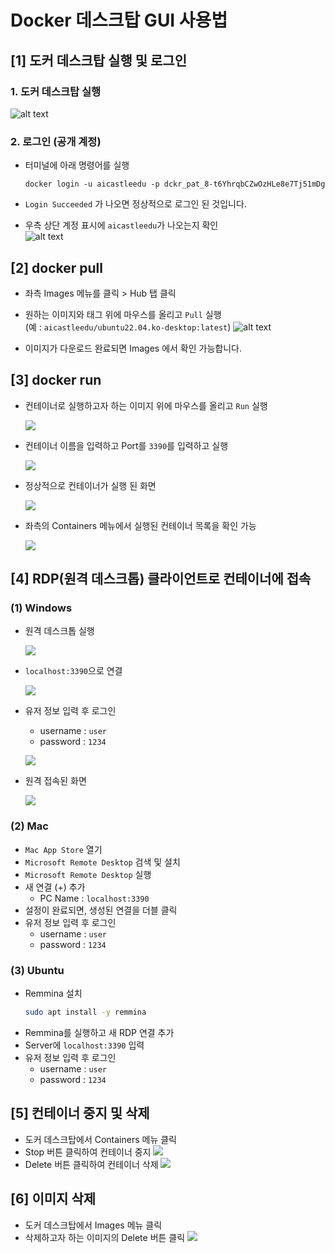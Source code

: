 # Docker 데스크탑 GUI 사용법

## [1] 도커 데스크탑 실행 및 로그인
### 1. 도커 데스크탑 실행  

![alt text](images/image.png)

### 2. 로그인 (공개 계정)

- 터미널에 아래 명령어를 실행  
    ```shell
    docker login -u aicastleedu -p dckr_pat_8-t6YhrqbCZwOzHLe8e7Tj51mDg
    ```

- `Login Succeeded` 가 나오면 정상적으로 로그인 된 것입니다.  

- 우측 상단 계정 표시에 `aicastleedu`가 나오는지 확인  
![alt text](images/image-1.png)

## [2] docker pull
- 좌측 Images 메뉴를 클릭 > Hub 탭 클릭  

- 원하는 이미지와 태그 위에 마우스를 올리고 `Pull` 실행  
    (예 : `aicastleedu/ubuntu22.04.ko-desktop:latest`)
    ![alt text](images/image-2.png)

- 이미지가 다운로드 완료되면 Images 에서 확인 가능합니다.  

## [3] docker run

- 컨테이너로 실행하고자 하는 이미지 위에 마우스를 올리고 `Run` 실행  

    ![](images/2024-06-21-19-37-26.png)

- 컨테이너 이름을 입력하고 Port를 `3390`를 입력하고 실행  

    ![](images/2024-06-21-19-38-24.png)

- 정상적으로 컨테이너가 실행 된 화면  

    ![](images/2024-06-21-19-39-24.png)

- 좌측의 Containers 메뉴에서 실행된 컨테이너 목록을 확인 가능  

    ![](images/2024-06-21-19-40-02.png)

## [4] RDP(원격 데스크톱) 클라이언트로 컨테이너에 접속
### (1) Windows
- 원격 데스크톱 실행  

    ![](images/2024-06-21-19-42-21.png)

- `localhost:3390`으로 연결  

    ![](images/2024-06-21-19-46-23.png)

- 유저 정보 입력 후 로그인  
    - username : `user`
    - password : `1234`

    ![](images/2024-06-21-19-47-57.png)

- 원격 접속된 화면  

    ![](images/2024-06-21-19-48-32.png)

### (2) Mac
- `Mac App Store` 열기
- `Microsoft Remote Desktop` 검색 및 설치
- `Microsoft Remote Desktop` 실행
- 새 연결 (+) 추가
    - PC Name : `localhost:3390`
- 설정이 완료되면, 생성된 연결을 더블 클릭
- 유저 정보 입력 후 로그인  
    - username : `user`
    - password : `1234`

### (3) Ubuntu
- Remmina 설치 
    ```bash
    sudo apt install -y remmina
    ```
- Remmina를 실행하고 새 RDP 연결 추가
- Server에 `localhost:3390` 입력
- 유저 정보 입력 후 로그인  
    - username : `user`
    - password : `1234`


## [5] 컨테이너 중지 및 삭제
- 도커 데스크탑에서 Containers 메뉴 클릭
- Stop 버튼 클릭하여 컨테이너 중지
    ![](images/2024-06-21-19-59-47.png)
- Delete 버튼 클릭하여 컨테이너 삭제
    ![](images/2024-06-21-20-00-34.png)

## [6] 이미지 삭제
- 도커 데스크탑에서 Images 메뉴 클릭
- 삭제하고자 하는 이미지의 Delete 버튼 클릭
    ![](images/2024-06-21-20-01-44.png)